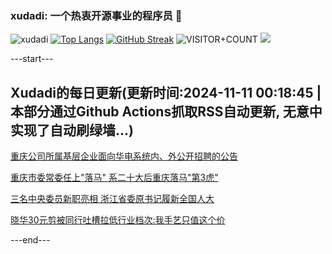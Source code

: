 ### xudadi: 一个热衷开源事业的程序员 👋

![xudadi](https://github-readme-stats-git-masterorgs-github-readme-stats-team.vercel.app/api?username=xudadi)
[![Top Langs](https://github-readme-stats.vercel.app/api/top-langs/?username=xudadi)](https://github.com/anuraghazra/github-readme-stats)
[![GitHub Streak](https://streak-stats.demolab.com?user=xudadi&locale=zh_Hans)](https://git.io/streak-stats)
![VISITOR+COUNT](https://komarev.com/ghpvc/?username=xudadi&label=VISITOR+COUNT)
![](https://raw.githubusercontent.com/xudadi/xudadi/main/assets/github-contribution-grid-snake.svg)


---start---

## Xudadi的每日更新(更新时间:2024-11-11 00:18:45 | 本部分通过Github Actions抓取RSS自动更新, 无意中实现了自动刷绿墙...)

[重庆公司所属基层企业面向华电系统内、外公开招聘的公告](https://www.gongkaoleida.com/article/2187852)

[重庆市委常委任上"落马" 系二十大后重庆落马"第3虎"](https://m.163.com/news/article/JGKAQV560530WJTO.html)

[三名中央委员新职亮相 浙江省委原书记履新全国人大](https://m.163.com/news/article/JGL779MG0530WJTO.html)

[晓华30元剪被同行吐槽拉低行业档次:我手艺只值这个价](https://m.163.com/news/article/JGL7CP2T0550A0OW.html)

---end---
